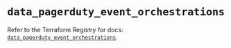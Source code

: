 # `data_pagerduty_event_orchestrations`

Refer to the Terraform Registry for docs: [`data_pagerduty_event_orchestrations`](https://registry.terraform.io/providers/pagerduty/pagerduty/3.15.4/docs/data-sources/event_orchestrations).
